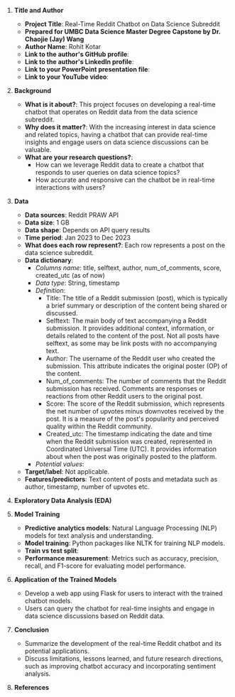 1. **Title and Author**
   - **Project Title**: Real-Time Reddit Chatbot on Data Science Subreddit
   - **Prepared for UMBC Data Science Master Degree Capstone by Dr. Chaojie (Jay) Wang**
   - **Author Name**: Rohit Kotar
   - **Link to the author's GitHub profile**: 
   - **Link to the author's LinkedIn profile**: 
   - **Link to your PowerPoint presentation file**: 
   - **Link to your YouTube video**: 

2. **Background**
   - **What is it about?**: This project focuses on developing a real-time chatbot that operates on Reddit data from the data science subreddit.
   - **Why does it matter?**: With the increasing interest in data science and related topics, having a chatbot that can provide real-time insights and engage users on data science discussions can be valuable.
   - **What are your research questions?**: 
     - How can we leverage Reddit data to create a chatbot that responds to user queries on data science topics?
     - How accurate and responsive can the chatbot be in real-time interactions with users?

3. **Data**
   - **Data sources**: Reddit PRAW API
   - **Data size**: 1 GB
   - **Data shape**: Depends on API query results
   - **Time period**: Jan 2023 to Dec 2023
   - **What does each row represent?**: Each row represents a post on the data science subreddit.
   - **Data dictionary**: 
     - *Columns name*: title, selftext, author, num_of_comments, score, created_utc (as of now)
     - *Data type*: String, timestamp
     - *Definition*:
       - Title: The title of a Reddit submission (post), which is typically a brief summary or description of the content being shared or discussed.
       - Selftext: The main body of text accompanying a Reddit submission. It provides additional context, information, or details related to the content of the post. Not all posts have selftext, as some may be link posts with no accompanying text.
       - Author: The username of the Reddit user who created the submission. This attribute indicates the original poster (OP) of the content.
       - Num_of_comments: The number of comments that the Reddit submission has received. Comments are responses or reactions from other Reddit users to the original post.
       - Score: The score of the Reddit submission, which represents the net number of upvotes minus downvotes received by the post. It is a measure of the post's popularity and perceived quality within the Reddit community.
       - Created_utc: The timestamp indicating the date and time when the Reddit submission was created, represented in Coordinated Universal Time (UTC). It provides information about when the post was originally posted to the platform.
     - *Potential values*: 
   - **Target/label**: Not applicable. 
   - **Features/predictors**: Text content of posts and metadata such as author, timestamp, number of upvotes etc.

4. **Exploratory Data Analysis (EDA)**

5. **Model Training**
   - **Predictive analytics models**: Natural Language Processing (NLP) models for text analysis and understanding.
   - **Model training**: Python packages like NLTK for training NLP models.
   - **Train vs test split**: 
   - **Performance measurement**: Metrics such as accuracy, precision, recall, and F1-score for evaluating model performance.

6. **Application of the Trained Models**
   - Develop a web app using Flask for users to interact with the trained chatbot models.
   - Users can query the chatbot for real-time insights and engage in data science discussions based on Reddit data.

7. **Conclusion**
   - Summarize the development of the real-time Reddit chatbot and its potential applications.
   - Discuss limitations, lessons learned, and future research directions, such as improving chatbot accuracy and incorporating sentiment analysis.

8. **References**
